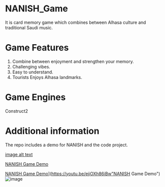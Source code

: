 # NANISH_Game

It is card memory game which combines between Alhasa culture and traditional Saudi music.

# Game Features
1. Combine between enjoyment and strengthen your memory.
2. Challenging vibes.
3. Easy to understand.
4. Tourists Enjoys Alhasa landmarks.

# Game Engines
Construct2

# Additional information
The repo includes a demo for NANISH and the code project.

[image alt text](https://youtu.be/ejiOXh86iBw)

[NANISH Game Demo](https://youtu.be/ejiOXh86iBw "NANISH Game Demo")

[NANISH Game Demo](https://youtu.be/ejiOXh86iBw)](https://youtu.be/ejiOXh86iBw"NANISH Game Demo")
![image](https://github.com/salma2030/NANISH_Game/assets/38213103/2ef2842c-4915-48e8-9936-b45233b01ff7)
